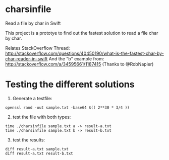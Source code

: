 # charsinfile
Read a file by char in Swift

This project is a prototye to find out the fastest solution to read a file char by char.

Relates StackOverflow Thread: http://stackoverflow.com/questions/40450190/what-is-the-fastest-char-by-char-reader-in-swift
And the "b" example from: http://stackoverflow.com/a/34595661/1187415 (Thanks to @RobNapier)

# Testing the different solutions

1. Generate a testfile: 

```
openssl rand -out sample.txt -base64 $(( 2**30 * 3/4 ))
```

2. test the file with both types: 

```
time ./charsinfile sample.txt a -> result-a.txt
time ./charsinfile sample.txt b -> result-b.txt
```

3. test the results:

```
diff result-a.txt sample.txt
diff result-a.txt result-b.txt
```

